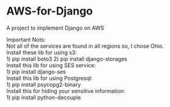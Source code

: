 # AWS-for-Django
A project to implement Django on AWS


Important Nots:
<br>
Not all of the services are found in all regions so, I chose Ohio. 
<br>
Install these lib for using s3:<br> 1) pip install boto3  2) pip install django-storages
<br>
Install this lib for using SES service:<br>  1) pip install django-ses
<br>
Install this lib for using Postgresql:<br>  1) pip install psycopg2-binary
<br>
Install this for hiding your sensitive information:<br> 1) pip install python-decouple
